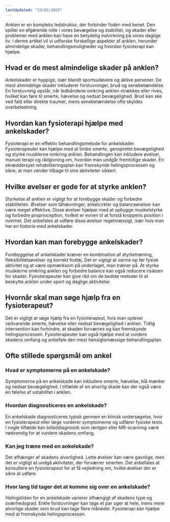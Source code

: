```yaml
---
lastUpdated: "19/02/2025"
---
```


Anklen er en kompleks ledstruktur, der forbinder foden med benet. Den spiller en afgørende rolle i vores bevægelse og stabilitet, og skader eller problemer med anklen kan have en betydelig indvirkning på vores daglige liv. I denne artikel vil vi udforske forskellige aspekter af anklen, herunder almindelige skader, behandlingsmuligheder og hvordan fysioterapi kan hjælpe.

## Hvad er de mest almindelige skader på anklen?

Ankelskader er hyppige, især blandt sportsudøvere og aktive personer. De mest almindelige skader inkluderer forstuvninger, brud og senebetændelse. En forstuvning opstår, når ledbåndene omkring anklen strækkes eller rives, hvilket kan føre til smerte, hævelse og nedsat bevægelighed. Brud kan ske ved fald eller direkte traumer, mens senebetændelse ofte skyldes overbelastning.

## Hvordan kan fysioterapi hjælpe med ankelskader?

Fysioterapi er en effektiv behandlingsmetode for ankelskader. Fysioterapeuter kan hjælpe med at lindre smerte, genoprette bevægelighed og styrke musklerne omkring anklen. Behandlingen kan inkludere øvelser, manuel terapi og rådgivning om, hvordan man undgår fremtidige skader. En skræddersyet rehabiliteringsplan kan fremskynde helingsprocessen og sikre, at man vender tilbage til sine aktiviteter sikkert.

## Hvilke øvelser er gode for at styrke anklen?

Styrkelse af anklen er vigtigt for at forebygge skader og forbedre stabiliteten. Øvelser som tåhævninger, ankelcirkler og balanceøvelser kan være meget effektive. Disse øvelser hjælper med at opbygge muskelstyrke og forbedre proprioception, hvilket er evnen til at forstå kroppens position i rummet. Det anbefales at udføre disse øvelser regelmæssigt, især hvis man har en historie med ankelskader.

## Hvordan kan man forebygge ankelskader?

Forebyggelse af ankelskader kræver en kombination af styrketræning, fleksibilitetsøvelser og korrekt fodtøj. Det er vigtigt at varme op før fysisk aktivitet og at være opmærksom på underlaget, man træner på. At styrke musklerne omkring anklen og forbedre balance kan også reducere risikoen for skader. Fysioterapeuter kan give råd om de bedste metoder til at beskytte anklen under sport og daglige aktiviteter.

## Hvornår skal man søge hjælp fra en fysioterapeut?

Det er vigtigt at søge hjælp fra en fysioterapeut, hvis man oplever vedvarende smerte, hævelse eller nedsat bevægelighed i anklen. Tidlig intervention kan forhindre, at skaden forværres og kan fremskynde helingsprocessen. Fysioterapeuter kan også hjælpe med at vurdere skadens omfang og anbefale den mest hensigtsmæssige behandlingsplan.

## Ofte stillede spørgsmål om ankel

### Hvad er symptomerne på en ankelskade?

Symptomerne på en ankelskade kan inkludere smerte, hævelse, blå mærker og nedsat bevægelighed. I tilfælde af en alvorlig skade kan der også være en følelse af ustabilitet i anklen.

### Hvordan diagnosticeres en ankelskade?

En ankelskade diagnosticeres typisk gennem en klinisk undersøgelse, hvor en fysioterapeut eller læge vurderer symptomerne og udfører fysiske tests. I nogle tilfælde kan billeddiagnostik som røntgen eller MR-scanning være nødvendig for at vurdere skadens omfang.

### Kan jeg træne med en ankelskade?

Det afhænger af skadens alvorlighed. Lette øvelser kan være gavnlige, men det er vigtigt at undgå aktiviteter, der forværrer smerten. Det anbefales at konsultere en fysioterapeut for at få vejledning om, hvilke øvelser der er sikre at udføre.

### Hvor lang tid tager det at komme sig over en ankelskade?

Helingstiden for en ankelskade varierer afhængigt af skadens type og sværhedsgrad. Enkle forstuvninger kan tage et par uger at hele, mens mere alvorlige skader som brud kan tage flere måneder. Fysioterapi kan hjælpe med at fremskynde helingsprocessen.
